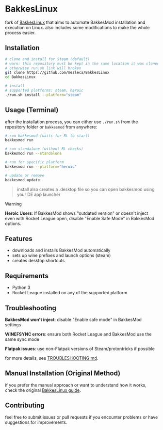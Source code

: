 # BakkesLinux

fork of [BakkesLinux](https://github.com/CrumblyLiquid/BakkesLinux) that aims to automate BakkesMod installation and execution on Linux. also includes some modifications to make the whole process easier.

## Installation

```bash
# clone and install for Steam (default)
# warn: this repository must be kept in the same location it was cloned 
# otherwise run.sh link will broken
git clone https://github.com/mezleca/BakkesLinux
cd BakkesLinux

# install 
# supported platforms: steam, heroic
./run.sh install --platform="steam"
```

## Usage (Terminal)

after the installation process, you can either use `./run.sh` from the repository folder or `bakkesmod` from anywhere:

```bash
# run bakkesmod (waits for RL to start)
bakkesmod run

# run standalone (without RL checks)
bakkesmod run --standalone

# run for specific platform
bakkesmod run --platform="heroic"

# update or remove
bakkesmod update
```

> install also creates a .desktop file so you can open bakkesmod using your DE app launcher

> [!WARNING]
> **Heroic Users**: If BakkesMod shows "outdated version" or doesn't inject even with Rocket League open, disable "Enable Safe Mode" in BakkesMod options.

## Features

- downloads and installs BakkesMod automatically
- sets up wine prefixes and launch options (steam)
- creates desktop shortcuts

## Requirements

- Python 3
- Rocket League installed on any of the supported platform

## Troubleshooting

**BakkesMod won't inject**: disable "Enable safe mode" in BakkesMod settings

**WINEFSYNC errors**: ensure both Rocket League and BakkesMod use the same sync mode

**Flatpak issues**: use non-Flatpak versions of Steam/protontricks if possible

for more details, see [TROUBLESHOOTING.md](TROUBLESHOOTING.md).

## Manual Installation (Original Method)

if you prefer the manual approach or want to understand how it works, check the original [BakkesLinux guide](https://github.com/CrumblyLiquid/BakkesLinux).

## Contributing

feel free to submit issues or pull requests if you encounter problems or have suggestions for improvements.
